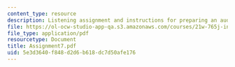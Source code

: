 ```yaml
---
content_type: resource
description: Listening assignment and instructions for preparing an audio project.
file: https://ol-ocw-studio-app-qa.s3.amazonaws.com/courses/21w-765j-interactive-and-non-linear-narrative-theory-and-practice-spring-2004/5e3d3640f848d2d6b618dc7d50afe176_Assignment7.pdf
file_type: application/pdf
resourcetype: Document
title: Assignment7.pdf
uid: 5e3d3640-f848-d2d6-b618-dc7d50afe176
---
```

